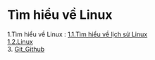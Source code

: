 # **Tìm hiểu về Linux**
1.Tìm hiểu về Linux :
[1.1.Tìm hiểu về lịch sử Linux](./docs/1.1.Lich_su_Linux.md)  
[1.2.Linux](./Linux)  
3. [Git_Github](./Git_Github)
